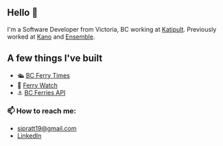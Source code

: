 ## Hello 👋

I'm a Software Developer from Victoria, BC working at [Katipult](https://www.katipult.com/). Previously worked at [Kano](https://www.kanoapps.com/) and [Ensemble](https://www.ensemble.com/). 

## A few things I've built

- 🛳️ [BC Ferry Times](https://apps.apple.com/ca/app/id1615899209)
- 📍 [Ferry Watch](https://apps.apple.com/ca/app/ferry-watch/id6446906912)
- ⚓️ [BC Ferries API](https://bcferriesapi.ca)

### 📫 How to reach me: 
- sjpratt19@gmail.com
- [LinkedIn](https://www.linkedin.com/in/sam-pratt-7045401b6/)
